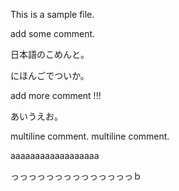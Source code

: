 This is a sample file.

add some comment.


日本語のこめんと。

にほんごでついか。

add more comment !!!

あいうえお。

multiline comment.
multiline comment.


aaaaaaaaaaaaaaaaaa

っっっっっっっっっっっっっっｂ

